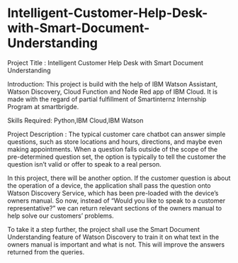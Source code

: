 # Intelligent-Customer-Help-Desk-with-Smart-Document-Understanding
Project Title :
Intelligent Customer Help Desk with Smart Document Understanding

Introduction:
This project is build with the help of IBM Watson Assistant, Watson Discovery, Cloud Function and Node Red app of IBM Cloud. It is made with the regard of partial fulfillment of Smartinternz Internship Program at smartbrigde.

Skills Required:
Python,IBM Cloud,IBM Watson

Project Description :
The typical customer care chatbot can answer simple questions, such as store locations and hours, directions, and maybe even making appointments. When a question falls outside of the scope of the pre-determined question set, the option is typically to tell the customer the question isn’t valid or offer to speak to a real person.

In this project, there will be another option. If the customer question is about the operation of a device, the application shall pass the question onto Watson Discovery Service, which has been pre-loaded with the device’s owners manual. So now, instead of “Would you like to speak to a customer representative?” we can return relevant sections of the owners manual to help solve our customers’ problems.

To take it a step further, the project shall use the Smart Document Understanding feature of Watson Discovery to train it on what text in the owners manual is important and what is not. This will improve the answers returned from the queries.

